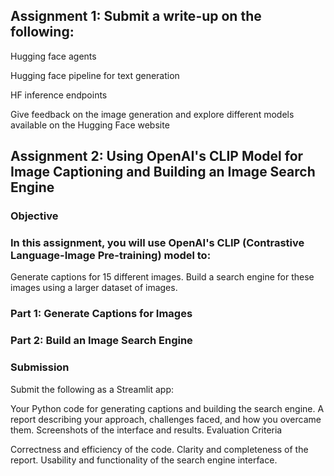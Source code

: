 ## Assignment 1: Submit a write-up on the following:
Hugging face agents

Hugging face pipeline for text generation

HF inference endpoints

Give feedback on the image generation and explore different models available on the Hugging Face website

## Assignment 2: Using OpenAI's CLIP Model for Image Captioning and Building an Image Search Engine
### Objective
### In this assignment, you will use OpenAI's CLIP (Contrastive Language-Image Pre-training) model to:
Generate captions for 15 different images.
Build a search engine for these images using a larger dataset of images.
### Part 1: Generate Captions for Images
### Part 2: Build an Image Search Engine
### Submission
Submit the following as a Streamlit app:

Your Python code for generating captions and building the search engine.
A report describing your approach, challenges faced, and how you overcame them.
Screenshots of the interface and results.
Evaluation Criteria

Correctness and efficiency of the code.
Clarity and completeness of the report.
Usability and functionality of the search engine interface.
